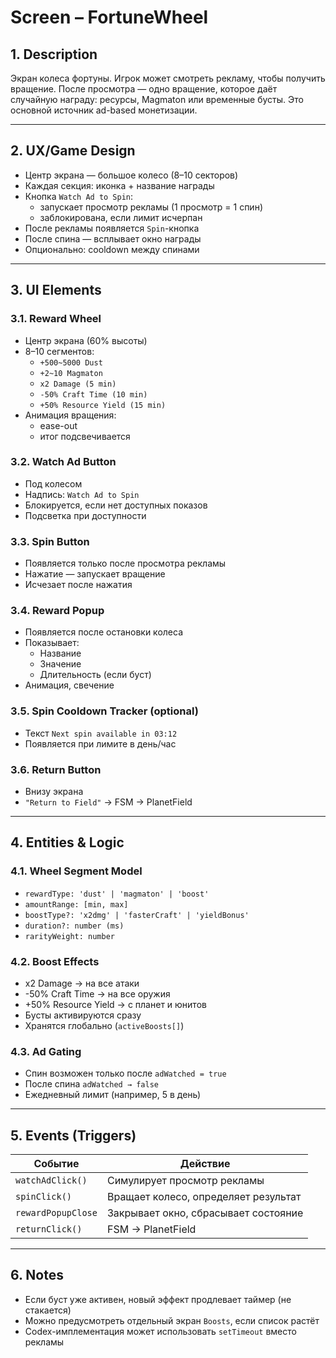 # Screen – FortuneWheel

## 1. Description

Экран колеса фортуны. Игрок может смотреть рекламу, чтобы получить вращение. После просмотра — одно вращение, которое даёт случайную награду: ресурсы, Magmaton или временные бусты. Это основной источник ad-based монетизации.

---

## 2. UX/Game Design

- Центр экрана — большое колесо (8–10 секторов)
- Каждая секция: иконка + название награды
- Кнопка `Watch Ad to Spin`:
  - запускает просмотр рекламы (1 просмотр = 1 спин)
  - заблокирована, если лимит исчерпан
- После рекламы появляется `Spin`-кнопка
- После спина — всплывает окно награды
- Опционально: cooldown между спинами

---

## 3. UI Elements

### 3.1. Reward Wheel
- Центр экрана (60% высоты)
- 8–10 сегментов:
  - `+500~5000 Dust`
  - `+2~10 Magmaton`
  - `x2 Damage (5 min)`
  - `-50% Craft Time (10 min)`
  - `+50% Resource Yield (15 min)`
- Анимация вращения:
  - ease-out
  - итог подсвечивается

### 3.2. Watch Ad Button
- Под колесом
- Надпись: `Watch Ad to Spin`
- Блокируется, если нет доступных показов
- Подсветка при доступности

### 3.3. Spin Button
- Появляется только после просмотра рекламы
- Нажатие — запускает вращение
- Исчезает после нажатия

### 3.4. Reward Popup
- Появляется после остановки колеса
- Показывает:
  - Название
  - Значение
  - Длительность (если буст)
- Анимация, свечение

### 3.5. Spin Cooldown Tracker (optional)
- Текст `Next spin available in 03:12`
- Появляется при лимите в день/час

### 3.6. Return Button
- Внизу экрана
- `"Return to Field"` → FSM → PlanetField

---

## 4. Entities & Logic

### 4.1. Wheel Segment Model
- `rewardType: 'dust' | 'magmaton' | 'boost'`
- `amountRange: [min, max]`
- `boostType?: 'x2dmg' | 'fasterCraft' | 'yieldBonus'`
- `duration?: number (ms)`
- `rarityWeight: number`

### 4.2. Boost Effects
- x2 Damage → на все атаки
- -50% Craft Time → на все оружия
- +50% Resource Yield → с планет и юнитов
- Бусты активируются сразу
- Хранятся глобально (`activeBoosts[]`)

### 4.3. Ad Gating
- Спин возможен только после `adWatched = true`
- После спина `adWatched → false`
- Ежедневный лимит (например, 5 в день)

---

## 5. Events (Triggers)

| Событие           | Действие                                 |
|--------------------|------------------------------------------|
| `watchAdClick()`   | Симулирует просмотр рекламы              |
| `spinClick()`      | Вращает колесо, определяет результат     |
| `rewardPopupClose` | Закрывает окно, сбрасывает состояние     |
| `returnClick()`    | FSM → PlanetField                        |

---

## 6. Notes

- Если буст уже активен, новый эффект продлевает таймер (не стакается)
- Можно предусмотреть отдельный экран `Boosts`, если список растёт
- Codex-имплементация может использовать `setTimeout` вместо рекламы
